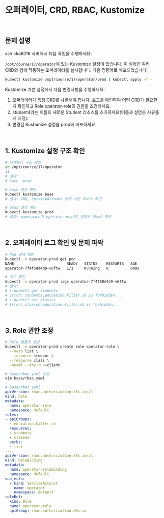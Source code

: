 # 오퍼레이터, CRD, RBAC, Kustomize

<br/>

## 문제 설명
ssh cka6016 서버에서 다음 작업을 수행하세요:

`/opt/course/17/operator`에 있는 Kustomize 설정이 있습니다. 이 설정은 여러 CRD와 함께 작동하는 오퍼레이터를 설치합니다. 다음 명령어로 배포되었습니다:

```bash
kubectl kustomize /opt/course/17/operator/prod | kubectl apply -f -
```

Kustomize 기본 설정에서 다음 변경사항을 수행하세요:

1. 오퍼레이터가 특정 CRD를 나열해야 합니다. 로그를 확인하여 어떤 CRD가 필요한지 확인하고 Role operator-role의 권한을 조정하세요.
2. student4라는 이름의 새로운 Student 리소스를 추가하세요(이름과 설명은 자유롭게 지정).
3. 변경된 Kustomize 설정을 prod에 배포하세요.

<br/>

## 1. Kustomize 설정 구조 확인

```bash
# 디렉토리 구조 확인
cd /opt/course/17/operator
ls
# 결과:
# base  prod

# base 설정 확인
kubectl kustomize base
# 결과: CRD, ServiceAccount 등의 기본 리소스 확인

# prod 설정 확인
kubectl kustomize prod
# 결과: namespace가 operator-prod로 설정된 리소스 확인
```

<br/>

## 2. 오퍼레이터 로그 확인 및 문제 파악

```bash
# Pod 상태 확인
kubectl -n operator-prod get pod
NAME                        READY   STATUS    RESTARTS   AGE
operator-7f4f58d4d9-v6ftw   1/1     Running   0          6m9s

# 로그 확인
kubectl -n operator-prod logs operator-7f4f58d4d9-v6ftw
# 결과:
# + kubectl get students
# Error: students.education.killer.sh is forbidden...
# + kubectl get classes
# Error: classes.education.killer.sh is forbidden...
```

<br/>

## 3. Role 권한 조정

```bash
# Role 템플릿 생성
kubectl -n operator-prod create role operator-role \
  --verb list \
  --resource student \
  --resource class \
  -oyaml --dry-run=client

# base/rbac.yaml 수정
vim base/rbac.yaml
```

```yaml
# base/rbac.yaml
apiVersion: rbac.authorization.k8s.io/v1
kind: Role
metadata:
  name: operator-role
  namespace: default
rules:
- apiGroups:
  - education.killer.sh
  resources:
  - students
  - classes
  verbs:
  - list
---
apiVersion: rbac.authorization.k8s.io/v1
kind: RoleBinding
metadata:
  name: operator-rolebinding
  namespace: default
subjects:
  - kind: ServiceAccount
    name: operator
    namespace: default
roleRef:
  kind: Role
  name: operator-role
  apiGroup: rbac.authorization.k8s.io
```
